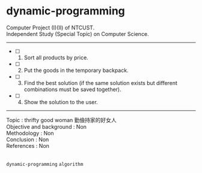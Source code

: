 # dynamic-programming

Computer Project (I)(II) of NTCUST.<br>
Independent Study (Special Topic) on Computer Science.<br>

---
- [ ] 1. Sort all products by price.
- [ ] 2. Put the goods in the temporary backpack.
- [ ] 3. Find the best solution (if the same solution exists but different combinations must be saved together).
- [ ] 4. Show the solution to the user.
---

Topic : thrifty good woman 勤儉持家的好女人<br>
Objective and background : Non<br>
Methodology : Non<br>
Conclusion : Non<br>
References : Non<br>

<br>`dynamic-programming` `algorithm`
